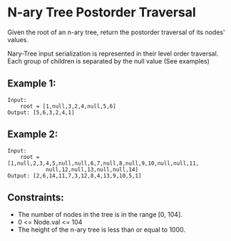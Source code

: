 # N-ary Tree Postorder Traversal

Given the root of an n-ary tree, return the postorder traversal of its nodes'  
values.

Nary-Tree input serialization is represented in their level order traversal.  
Each group of children is separated by the null value (See examples)

 

## Example 1:

    Input: 
        root = [1,null,3,2,4,null,5,6]
    Output: [5,6,3,2,4,1]
    
## Example 2:

    Input: 
        root = [1,null,2,3,4,5,null,null,6,7,null,8,null,9,10,null,null,11,
                null,12,null,13,null,null,14]
    Output: [2,6,14,11,7,3,12,8,4,13,9,10,5,1]
    
 

## Constraints:

* The number of nodes in the tree is in the range [0, 104].
* 0 <= Node.val <= 104
* The height of the n-ary tree is less than or equal to 1000.